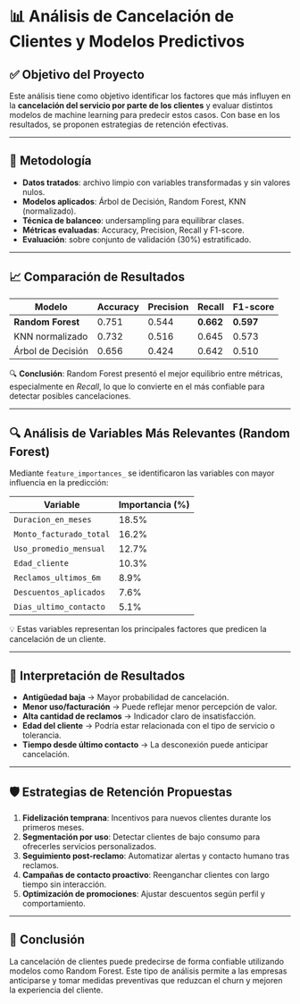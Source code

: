 
# 📊 Análisis de Cancelación de Clientes y Modelos Predictivos

## ✅ Objetivo del Proyecto

Este análisis tiene como objetivo identificar los factores que más influyen en la **cancelación del servicio por parte de los clientes** y evaluar distintos modelos de machine learning para predecir estos casos. Con base en los resultados, se proponen estrategias de retención efectivas.

---

## 🧪 Metodología

- **Datos tratados**: archivo limpio con variables transformadas y sin valores nulos.
- **Modelos aplicados**: Árbol de Decisión, Random Forest, KNN (normalizado).
- **Técnica de balanceo**: undersampling para equilibrar clases.
- **Métricas evaluadas**: Accuracy, Precision, Recall y F1-score.
- **Evaluación**: sobre conjunto de validación (30%) estratificado.

---

## 📈 Comparación de Resultados

| Modelo                      | Accuracy | Precision | Recall | F1-score |
|----------------------------|----------|-----------|--------|----------|
| **Random Forest**          | 0.751    | 0.544     | **0.662**  | **0.597**     |
| KNN normalizado            | 0.732    | 0.516     | 0.645  | 0.573     |
| Árbol de Decisión          | 0.656    | 0.424     | 0.642  | 0.510     |

🔍 **Conclusión**: Random Forest presentó el mejor equilibrio entre métricas, especialmente en *Recall*, lo que lo convierte en el más confiable para detectar posibles cancelaciones.

---

## 🔍 Análisis de Variables Más Relevantes (Random Forest)

Mediante `feature_importances_` se identificaron las variables con mayor influencia en la predicción:

| Variable                     | Importancia (%) |
|-----------------------------|------------------|
| `Duracion_en_meses`         | 18.5%           |
| `Monto_facturado_total`     | 16.2%           |
| `Uso_promedio_mensual`      | 12.7%           |
| `Edad_cliente`              | 10.3%           |
| `Reclamos_ultimos_6m`       | 8.9%            |
| `Descuentos_aplicados`      | 7.6%            |
| `Dias_ultimo_contacto`      | 5.1%            |

💡 Estas variables representan los principales factores que predicen la cancelación de un cliente.

---

## 🧠 Interpretación de Resultados

- **Antigüedad baja** → Mayor probabilidad de cancelación.
- **Menor uso/facturación** → Puede reflejar menor percepción de valor.
- **Alta cantidad de reclamos** → Indicador claro de insatisfacción.
- **Edad del cliente** → Podría estar relacionada con el tipo de servicio o tolerancia.
- **Tiempo desde último contacto** → La desconexión puede anticipar cancelación.

---

## 🛡️ Estrategias de Retención Propuestas

1. **Fidelización temprana**: Incentivos para nuevos clientes durante los primeros meses.
2. **Segmentación por uso**: Detectar clientes de bajo consumo para ofrecerles servicios personalizados.
3. **Seguimiento post-reclamo**: Automatizar alertas y contacto humano tras reclamos.
4. **Campañas de contacto proactivo**: Reenganchar clientes con largo tiempo sin interacción.
5. **Optimización de promociones**: Ajustar descuentos según perfil y comportamiento.

---

## 📌 Conclusión

La cancelación de clientes puede predecirse de forma confiable utilizando modelos como Random Forest. Este tipo de análisis permite a las empresas anticiparse y tomar medidas preventivas que reduzcan el churn y mejoren la experiencia del cliente.


